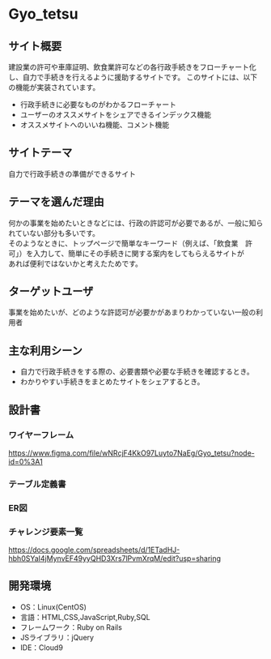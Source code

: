 # Gyo_tetsu

## サイト概要
建設業の許可や車庫証明、飲食業許可などの各行政手続きをフローチャート化し、自力で手続きを行えるように援助するサイトです。
このサイトには、以下の機能が実装されています。
* 行政手続きに必要なものがわかるフローチャート
* ユーザーのオススメサイトをシェアできるインデックス機能
* オススメサイトへのいいね機能、コメント機能

## サイトテーマ
自力で行政手続きの準備ができるサイト

## テーマを選んだ理由
何かの事業を始めたいときなどには、行政の許認可が必要であるが、一般に知られていない部分も多いです。<br>
そのようなときに、トップページで簡単なキーワード（例えば、「飲食業　許可」）を入力して、簡単にその手続きに関する案内をしてもらえるサイトが<br>
あれば便利ではないかと考えたためです。

## ターゲットユーザ
事業を始めたいが、どのような許認可が必要かがあまりわかっていない一般の利用者

## 主な利用シーン
* 自力で行政手続きをする際の、必要書類や必要な手続きを確認するとき。
* わかりやすい手続きをまとめたサイトをシェアするとき。

## 設計書
### ワイヤーフレーム
https://www.figma.com/file/wNRcjF4KkO97Luyto7NaEg/Gyo_tetsu?node-id=0%3A1

### テーブル定義書


### ER図


### チャレンジ要素一覧
https://docs.google.com/spreadsheets/d/1ETadHJ-hbh0SYaI4jMynvEF49yyQHD3Xrs7lPvmXrqM/edit?usp=sharing


## 開発環境
- OS：Linux(CentOS)
- 言語：HTML,CSS,JavaScript,Ruby,SQL
- フレームワーク：Ruby on Rails
- JSライブラリ：jQuery
- IDE：Cloud9